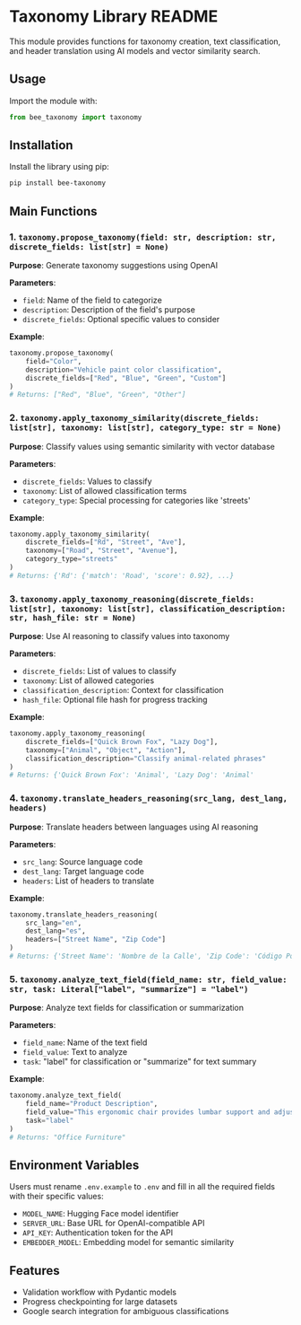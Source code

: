 # Taxonomy Library README

This module provides functions for taxonomy creation, text classification, and header translation using AI models and vector similarity search.

## Usage

Import the module with:
```python
from bee_taxonomy import taxonomy
```

## Installation

Install the library using pip:
```bash
pip install bee-taxonomy
```

## Main Functions

### 1. `taxonomy.propose_taxonomy(field: str, description: str, discrete_fields: list[str] = None)`
**Purpose**: Generate taxonomy suggestions using OpenAI

**Parameters**:
- `field`: Name of the field to categorize
- `description`: Description of the field's purpose
- `discrete_fields`: Optional specific values to consider

**Example**:
```python
taxonomy.propose_taxonomy(
    field="Color",
    description="Vehicle paint color classification",
    discrete_fields=["Red", "Blue", "Green", "Custom"]
)
# Returns: ["Red", "Blue", "Green", "Other"]
```

### 2. `taxonomy.apply_taxonomy_similarity(discrete_fields: list[str], taxonomy: list[str], category_type: str = None)`
**Purpose**: Classify values using semantic similarity with vector database

**Parameters**:
- `discrete_fields`: Values to classify
- `taxonomy`: List of allowed classification terms
- `category_type`: Special processing for categories like 'streets'

**Example**:
```python
taxonomy.apply_taxonomy_similarity(
    discrete_fields=["Rd", "Street", "Ave"],
    taxonomy=["Road", "Street", "Avenue"],
    category_type="streets"
)
# Returns: {'Rd': {'match': 'Road', 'score': 0.92}, ...}
```

### 3. `taxonomy.apply_taxonomy_reasoning(discrete_fields: list[str], taxonomy: list[str], classification_description: str, hash_file: str = None)`
**Purpose**: Use AI reasoning to classify values into taxonomy

**Parameters**:
- `discrete_fields`: List of values to classify
- `taxonomy`: List of allowed categories
- `classification_description`: Context for classification
- `hash_file`: Optional file hash for progress tracking

**Example**:
```python
taxonomy.apply_taxonomy_reasoning(
    discrete_fields=["Quick Brown Fox", "Lazy Dog"],
    taxonomy=["Animal", "Object", "Action"],
    classification_description="Classify animal-related phrases"
)
# Returns: {'Quick Brown Fox': 'Animal', 'Lazy Dog': 'Animal'
```

### 4. `taxonomy.translate_headers_reasoning(src_lang, dest_lang, headers)`
**Purpose**: Translate headers between languages using AI reasoning

**Parameters**:
- `src_lang`: Source language code
- `dest_lang`: Target language code
- `headers`: List of headers to translate

**Example**:
```python
taxonomy.translate_headers_reasoning(
    src_lang="en",
    dest_lang="es",
    headers=["Street Name", "Zip Code"]
)
# Returns: {'Street Name': 'Nombre de la Calle', 'Zip Code': 'Código Postal'
```

### 5. `taxonomy.analyze_text_field(field_name: str, field_value: str, task: Literal["label", "summarize"] = "label")`
**Purpose**: Analyze text fields for classification or summarization

**Parameters**:
- `field_name`: Name of the text field
- `field_value`: Text to analyze
- `task`: "label" for classification or "summarize" for text summary

**Example**:
```python
taxonomy.analyze_text_field(
    field_name="Product Description",
    field_value="This ergonomic chair provides lumbar support and adjustable height",
    task="label"
)
# Returns: "Office Furniture"
```

## Environment Variables
Users must rename `.env.example` to `.env` and fill in all the required fields with their specific values:
- `MODEL_NAME`: Hugging Face model identifier
- `SERVER_URL`: Base URL for OpenAI-compatible API
- `API_KEY`: Authentication token for the API
- `EMBEDDER_MODEL`: Embedding model for semantic similarity

## Features
- Validation workflow with Pydantic models
- Progress checkpointing for large datasets
- Google search integration for ambiguous classifications

